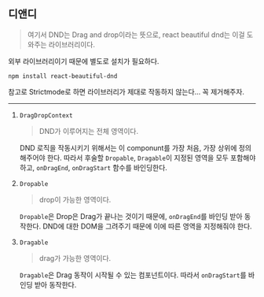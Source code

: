 ## 디앤디

> 여기서 DND는 Drag and drop이라는 뜻으로, react beautiful dnd는 이걸 도와주는 라이브러리이다.

외부 라이브러리이기 때문에 별도로 설치가 필요하다.

```shell
npm install react-beautiful-dnd
```

참고로 Strictmode로 하면 라이브러리가 제대로 작동하지 않는다... 꼭 제거해주자.

---

1. `DragDropContext`

   > DND가 이루어지는 전체 영역이다.

   DND 로직을 작동시키기 위해서는 이 componunt를 가장 처음, 가장 상위에 정의해주어야 한다. 따라서 후술할 `Dropable`, `Dragable`이 지정된 영역을 모두 포함해야 하고, `onDragEnd`, `onDragStart` 함수를 바인딩한다.

2. `Dropable`

   > drop이 가능한 영역이다.

   `Dropable`은 Drop은 Drag가 끝나는 것이기 때문에, `onDragEnd`를 바인딩 받아 동작한다. DND에 대한 DOM을 그려주기 때문에 이에 따른 영역을 지정해줘야 한다.

3. `Dragable`

   > drag가 가능한 영역이다.

   `Dragable`은 Drag 동작이 시작될 수 있는 컴포넌트이다. 따라서 `onDragStart`를 바인딩 받아 동작한다.
